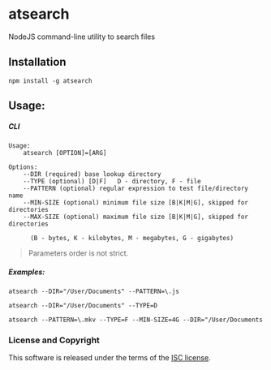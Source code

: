 # atsearch
NodeJS command-line utility to search files

## Installation

``npm install -g atsearch``

## Usage:
    
##### CLI   

    Usage:
        atsearch [OPTION]=[ARG]
    
    Options: 
        --DIR (required) base lookup directory
        --TYPE (optional) [D|F]   D - directory, F - file
        --PATTERN (optional) regular expression to test file/directory name
        --MIN-SIZE (optional) minimum file size [B|K|M|G], skipped for directories
        --MAX-SIZE (optional) maximum file size [B|K|M|G], skipped for directories 
        
          (B - bytes, K - kilobytes, M - megabytes, G - gigabytes)

>Parameters order is not strict.

##### Examples:  

``atsearch --DIR="/User/Documents" --PATTERN=\.js``

``atsearch --DIR="/User/Documents" --TYPE=D``

``atsearch --PATTERN=\.mkv --TYPE=F --MIN-SIZE=4G --DIR="/User/Documents``


### License and Copyright
This software is released under the terms of the [ISC license](https://github.com/).
